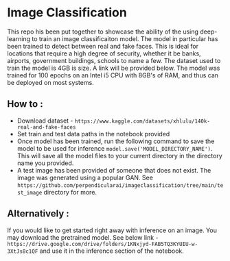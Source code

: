 # Image Classification

This repo his been put together to showcase the ability of the using deep-learning to train an image classificaiton model. The model in particular has been trained to detect between real and fake faces. This is ideal for locations that require a high degree of security, whether it be banks, airports, government buildings, schools to name a few. The dataset used to train the model is 4GB is size. A link will be provided below. The model was trained for 100 epochs on an Intel i5 CPU with 8GB's of RAM, and thus can be deployed on most systems. 

## How to :
* Download dataset - `https://www.kaggle.com/datasets/xhlulu/140k-real-and-fake-faces`
*  Set train and test data paths in the notebook provided
* Once model has been trained, run the following command to save the model to be used for inference `model.save('MODEL_DIRECTORY_NAME')`. This will save all the model files to your current directory in the directory name you provided.
* A test image has been provided of someone that does not exist. The image was generated using a popular GAN. See `https://github.com/perpendicularai/imageclassification/tree/main/test_image` directory for more.

## Alternatively :
If you would like to get started right away with inference on an image. You may download the pretrained model. See below link -
`https://drive.google.com/drive/folders/1KNxjyd-FAB5TQ3KYUIU-w-3XtJs8c1QF` and use it in the inference section of the notebook.
